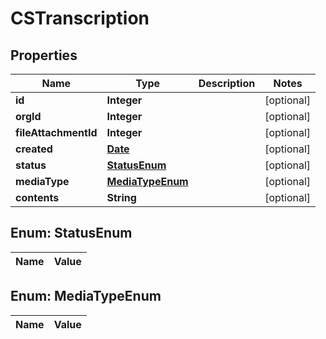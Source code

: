 
# CSTranscription

## Properties
Name | Type | Description | Notes
------------ | ------------- | ------------- | -------------
**id** | **Integer** |  |  [optional]
**orgId** | **Integer** |  |  [optional]
**fileAttachmentId** | **Integer** |  |  [optional]
**created** | [**Date**](Date.md) |  |  [optional]
**status** | [**StatusEnum**](#StatusEnum) |  |  [optional]
**mediaType** | [**MediaTypeEnum**](#MediaTypeEnum) |  |  [optional]
**contents** | **String** |  |  [optional]


<a name="StatusEnum"></a>
## Enum: StatusEnum
Name | Value
---- | -----


<a name="MediaTypeEnum"></a>
## Enum: MediaTypeEnum
Name | Value
---- | -----



